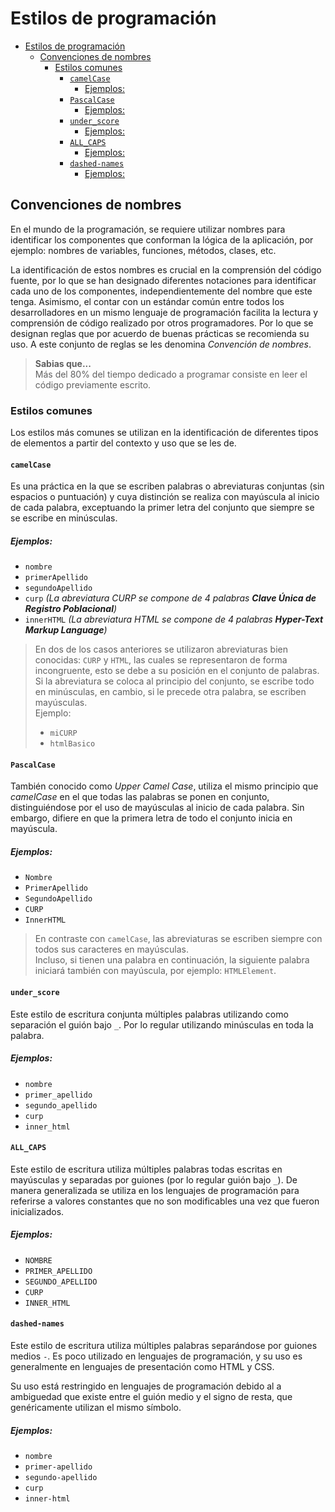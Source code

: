 Estilos de programación
=======================================

- [Estilos de programación](#estilos-de-programaci%c3%b3n)
  - [Convenciones de nombres](#convenciones-de-nombres)
    - [Estilos comunes](#estilos-comunes)
      - [`camelCase`](#camelcase)
        - [Ejemplos:](#ejemplos)
      - [`PascalCase`](#pascalcase)
        - [Ejemplos:](#ejemplos-1)
      - [`under_score`](#underscore)
        - [Ejemplos:](#ejemplos-2)
      - [`ALL_CAPS`](#allcaps)
        - [Ejemplos:](#ejemplos-3)
      - [`dashed-names`](#dashed-names)
        - [Ejemplos:](#ejemplos-4)

Convenciones de nombres
---------------------------------------

En el mundo de la programación, se requiere utilizar nombres para identificar
los componentes que conforman la lógica de la aplicación, por ejemplo: nombres
de variables, funciones, métodos, clases, etc.

La identificación de estos nombres es crucial en la comprensión del código
fuente, por lo que se han designado diferentes notaciones para identificar cada
uno de los componentes, independientemente del nombre que este tenga. Asimismo,
el contar con un estándar común entre todos los desarrolladores en un mismo
lenguaje de programación facilita la lectura y comprensión de código realizado
por otros programadores. Por lo que se designan reglas que por acuerdo de buenas
prácticas se recomienda su uso. A este conjunto de reglas se les denomina
*Convención de nombres*.

> **Sabias que...**  
> Más del 80% del tiempo dedicado a programar consiste en leer el código
> previamente escrito.

### Estilos comunes

Los estilos más comunes se utilizan en la identificación de diferentes tipos de
elementos a partir del contexto y uso que se les de.

#### `camelCase`

Es una práctica en la que se escriben palabras o abreviaturas conjuntas (sin
espacios o puntuación) y cuya distinción se realiza con mayúscula al
inicio de cada palabra, exceptuando la primer letra del conjunto que siempre se
se escribe en minúsculas.

##### Ejemplos:
- `nombre`
- `primerApellido`
- `segundoApellido`
- `curp` *(La abreviatura CURP se compone de 4 palabras **Clave Única de Registro Poblacional**)*
- `innerHTML` *(La abreviatura HTML se compone de 4 palabras **Hyper-Text Markup Language**)*

> En dos de los casos anteriores se utilizaron abreviaturas bien conocidas:
> `CURP` y `HTML`, las cuales se representaron de forma incongruente, esto se
> debe a su posición en el conjunto de palabras.  
> Si la abreviatura se coloca al principio del conjunto, se escribe todo en
> minúsculas, en cambio, si le precede otra palabra, se escriben mayúsculas.  
> Ejemplo:
> - `miCURP`
> - `htmlBasico`

#### `PascalCase`

También conocido como *Upper Camel Case*, utiliza el mismo principio que
*camelCase* en el que todas las palabras se ponen en conjunto, distinguiéndose
por el uso de mayúsculas al inicio de cada palabra. Sin embargo, difiere en que
la primera letra de todo el conjunto inicia en mayúscula.

##### Ejemplos:
- `Nombre`
- `PrimerApellido`
- `SegundoApellido`
- `CURP`
- `InnerHTML`

> En contraste con `camelCase`, las abreviaturas se escriben siempre con todos
> sus caracteres en mayúsculas.  
> Incluso, si tienen una palabra en continuación, la siguiente palabra iniciará
> también con mayúscula, por ejemplo: `HTMLElement`.

#### `under_score`

Este estilo de escritura conjunta múltiples palabras utilizando como separación
el guión bajo `_`. Por lo regular utilizando minúsculas en toda la palabra.

##### Ejemplos:
- `nombre`
- `primer_apellido`
- `segundo_apellido`
- `curp`
- `inner_html`

#### `ALL_CAPS`

Este estilo de escritura utiliza múltiples palabras todas escritas en mayúsculas
y separadas por guiones (por lo regular guión bajo `_`). De manera generalizada
se utiliza en los lenguajes de programación para referirse a valores constantes
que no son modificables una vez que fueron inicializados.

##### Ejemplos:
- `NOMBRE`
- `PRIMER_APELLIDO`
- `SEGUNDO_APELLIDO`
- `CURP`
- `INNER_HTML`

#### `dashed-names`

Este estilo de escritura utiliza múltiples palabras separándose por guiones
medios `-`. Es poco utilizado en lenguajes de programación, y su uso es
generalmente en lenguajes de presentación como HTML y CSS.

Su uso está restringido en lenguajes de programación debido al a ambiguedad que
existe entre el guión medio y el signo de resta, que genéricamente utilizan el
mismo símbolo.

##### Ejemplos:
- `nombre`
- `primer-apellido`
- `segundo-apellido`
- `curp`
- `inner-html`